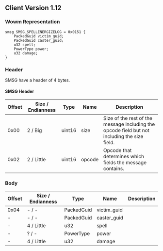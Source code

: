 ## Client Version 1.12

### Wowm Representation
```rust,ignore
smsg SMSG_SPELLENERGIZELOG = 0x0151 {
    PackedGuid victim_guid;    
    PackedGuid caster_guid;    
    u32 spell;    
    PowerType power;    
    u32 damage;    
}
```
### Header
SMSG have a header of 4 bytes.

#### SMSG Header
| Offset | Size / Endianness | Type   | Name   | Description |
| ------ | ----------------- | ------ | ------ | ----------- |
| 0x00   | 2 / Big           | uint16 | size   | Size of the rest of the message including the opcode field but not including the size field.|
| 0x02   | 2 / Little        | uint16 | opcode | Opcode that determines which fields the message contains.|
### Body
| Offset | Size / Endianness | Type | Name | Description |
| ------ | ----------------- | ---- | ---- | ----------- |
| 0x04 | - / - | PackedGuid | victim_guid |  |
| - | - / - | PackedGuid | caster_guid |  |
| - | 4 / Little | u32 | spell |  |
| - | ? / - | PowerType | power |  |
| - | 4 / Little | u32 | damage |  |
